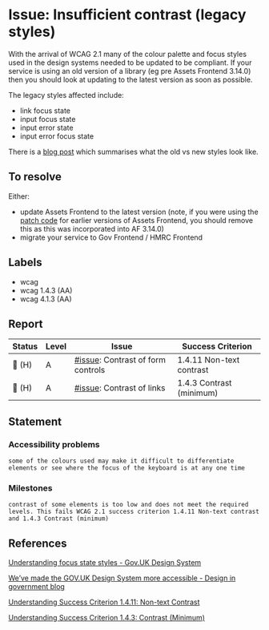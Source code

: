 # Issue: Insufficient contrast (legacy styles)

With the arrival of WCAG 2.1 many of the colour palette and focus styles used in the design systems needed to be updated to be compliant. If your service is using an old version of a library (eg pre Assets Frontend 3.14.0) then you should look at updating to the latest version as soon as possible.

The legacy styles affected include:
- link focus state
- input focus state
- input error state
- input error focus state

There is a [blog post](https://designnotes.blog.gov.uk/2019/07/29/weve-made-the-gov-uk-design-system-more-accessible/) which summarises what the old vs new styles look like.

## To resolve

Either:
- update Assets Frontend to the latest version (note, if you were using the [patch code](https://gist.github.com/adamliptrot-oc/f77250a6f69fb31fabd935e2002f4964) for earlier versions of Assets Frontend, you should remove this as this was incorporated into AF 3.14.0)
- migrate your service to Gov Frontend / HMRC Frontend

## Labels
- wcag
- wcag 1.4.3 (AA)
- wcag 4.1.3 (AA)

## Report

| Status | Level | Issue | Success Criterion |
| ------ | ----- | ----- | ----------------- |
| 🔴 (H) | A    | [#issue](): Contrast of form controls | 1.4.11 Non-text contrast |
| 🔴 (H) | A    | [#issue](): Contrast of links | 1.4.3 Contrast (minimum)|

## Statement

### Accessibility problems

```
some of the colours used may make it difficult to differentiate elements or see where the focus of the keyboard is at any one time
```

### Milestones

```
contrast of some elements is too low and does not meet the required levels. This fails WCAG 2.1 success criterion 1.4.11 Non-text contrast and 1.4.3 Contrast (minimum)
```
## References

[Understanding focus state styles - Gov.UK Design System](https://design-system.service.gov.uk/get-started/focus-states/)

[We’ve made the GOV.UK Design System more accessible - Design in government blog](https://designnotes.blog.gov.uk/2019/07/29/weve-made-the-gov-uk-design-system-more-accessible/)

[Understanding Success Criterion 1.4.11: Non-text Contrast](https://www.w3.org/WAI/WCAG21/Understanding/non-text-contrast.html)

[Understanding Success Criterion 1.4.3: Contrast (Minimum)](https://www.w3.org/WAI/WCAG21/Understanding/contrast-minimum.html)